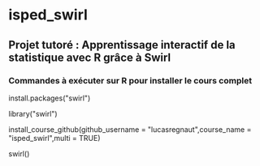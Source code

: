 # isped_swirl
## Projet tutoré : Apprentissage interactif de la statistique avec R grâce à Swirl

### Commandes à exécuter sur R pour installer le cours complet

install.packages("swirl")

library("swirl")

install_course_github(github_username = "lucasregnaut",course_name = "isped_swirl",multi = TRUE)

swirl()
